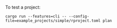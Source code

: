 To test a project:

```
cargo run --features=cli -- --config-file=example_projects/simple/rproject.toml plan
```